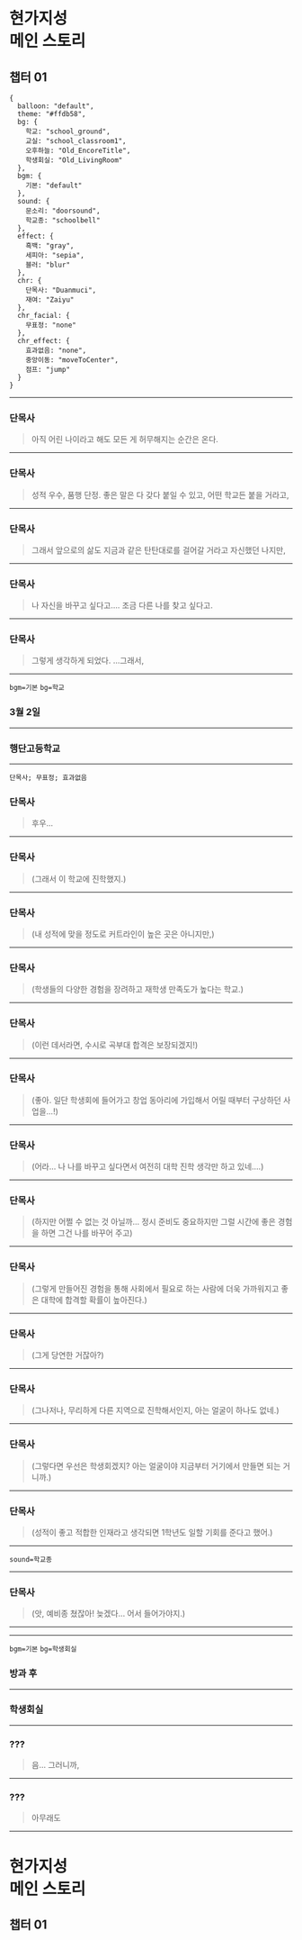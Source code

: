 
# 현가지성<br>메인 스토리

## 챕터 01

```
{
  balloon: "default",
  theme: "#ffdb58",
  bg: {
    학교: "school_ground",
    교실: "school_classroom1",
    오후하늘: "Old_EncoreTitle",
    학생회실: "Old_LivingRoom"
  },
  bgm: {
    기본: "default"
  },
  sound: {
    문소리: "doorsound",
    학교종: "schoolbell"
  },
  effect: {
    흑백: "gray",
    세피아: "sepia",
    블러: "blur"
  },
  chr: {
    단목사: "Duanmuci",
    재여: "Zaiyu"
  },
  chr_facial: {
    무표정: "none"
  },
  chr_effect: {
    효과없음: "none",
    중앙이동: "moveToCenter",
    점프: "jump"
  }
}
```

---

### 단목사
> 아직 어린 나이라고 해도
> 모든 게 허무해지는 순간은 온다.

---

### 단목사
> 성적 우수, 품행 단정.
> 좋은 말은 다 갖다 붙일 수 있고,
> 어떤 학교든 붙을 거라고,

---

### 단목사
> 그래서 앞으로의 삶도 지금과 같은
> 탄탄대로를 걸어갈 거라고
> 자신했던 나지만,

---

### 단목사
> 나 자신을 바꾸고 싶다고....
> 조금 다른 나를 찾고 싶다고.

---

### 단목사
> 그렇게 생각하게 되었다.
> ...그래서,

---

`bgm=기본` `bg=학교`
### 3월 2일

---

<!--bgm--> <!--bg-->
### 행단고등학교

---

<!--bgm--> <!--bg-->
`단목사; 무표정; 효과없음`

### 단목사
> 후우...

---

<!--bgm--> <!--bg--> <!--chr-->

### 단목사
> (그래서 이 학교에 진학했지.)

---

<!--bgm--> <!--bg--> <!--chr-->

### 단목사
> (내 성적에 맞을 정도로
> 커트라인이 높은 곳은 아니지만,)

---

<!--bgm--> <!--bg--> <!--chr-->

### 단목사
> (학생들의 다양한 경험을 장려하고
> 재학생 만족도가 높다는 학교.)

---

<!--bgm--> <!--bg--> <!--chr-->

### 단목사
> (이런 데서라면,
> 수시로 곡부대 합격은 보장되겠지!)

---

<!--bgm--> <!--bg--> <!--chr-->

### 단목사
> (좋아. 일단 학생회에 들어가고
> 창업 동아리에 가입해서
> 어릴 때부터 구상하던 사업을...!)

---

<!--bgm--> <!--bg--> <!--chr-->

### 단목사
> (어라... 나 나를 바꾸고 싶다면서
> 여전히 대학 진학 생각만 하고 있네....)

---

<!--bgm--> <!--bg--> <!--chr-->

### 단목사
> (하지만 어쩔 수 없는 것 아닐까...
> 정시 준비도 중요하지만 그럴 시간에
> 좋은 경험을 하면 그건 나를 바꾸어 주고)

---

<!--bgm--> <!--bg--> <!--chr-->

### 단목사
> (그렇게 만들어진 경험을 통해
> 사회에서 필요로 하는 사람에 더욱 가까워지고
> 좋은 대학에 합격할 확률이 높아진다.)

---

<!--bgm--> <!--bg--> <!--chr-->

### 단목사
> (그게 당연한 거잖아?)

---

<!--bgm--> <!--bg--> <!--chr-->

### 단목사
> (그나저나, 
> 무리하게 다른 지역으로 진학해서인지, 
> 아는 얼굴이 하나도 없네.)

---

<!--bgm--> <!--bg--> <!--chr-->

### 단목사
> (그렇다면 우선은 학생회겠지?
> 아는 얼굴이야 지금부터 거기에서
> 만들면 되는 거니까.)


---

<!--bgm--> <!--bg--> <!--chr-->

### 단목사
> (성적이 좋고 적합한 인재라고 생각되면
> 1학년도 일할 기회를 준다고 했어.)

---

<!--bgm--> <!--bg--> <!--chr-->

`sound=학교종`

---

<!--bgm--> <!--bg--> <!--chr-->

### 단목사
> (앗, 예비종 쳤잖아!
> 늦겠다... 어서 들어가야지.)

---


---

`bgm=기본` `bg=학생회실`

### 방과 후

---

<!--bgm--> <!--bg-->

### 학생회실

---

<!--bgm--> <!--bg-->

### ???
> 음... 그러니까,

---

<!--bgm--> <!--bg-->

### ???
> 아무래도 

---

# 현가지성<br>메인 스토리

## 챕터 01
